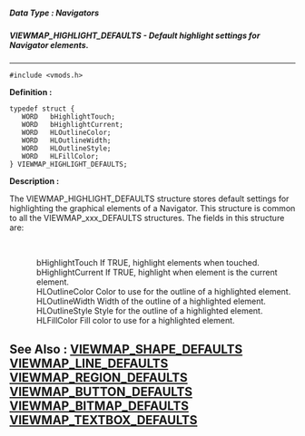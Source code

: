 ##### Data Type : Navigators
##### VIEWMAP_HIGHLIGHT_DEFAULTS - Default highlight settings for Navigator elements.
---
```
#include <vmods.h>
```

**Definition :**
```
typedef struct {
   WORD   bHighlightTouch;
   WORD   bHighlightCurrent;
   WORD   HLOutlineColor;
   WORD   HLOutlineWidth;
   WORD   HLOutlineStyle;
   WORD   HLFillColor; 
} VIEWMAP_HIGHLIGHT_DEFAULTS;
```

**Description :**

The VIEWMAP_HIGHLIGHT_DEFAULTS structure stores default settings for highlighting the graphical elements of a Navigator.  This structure is common to all the VIEWMAP_xxx_DEFAULTS structures.  The fields in this structure are:
<ul><br>

<ul>bHighlightTouch	If TRUE, highlight elements when touched.<br>
bHighlightCurrent	If TRUE, highlight when element is the current element.<br>
HLOutlineColor		Color to use for the outline of a highlighted element.<br>
HLOutlineWidth	Width of the outline of a highlighted element.<br>
HLOutlineStyle		Style for the outline of a highlighted element.<br>
HLFillColor		Fill color to use for a highlighted element.</ul>
</ul>



**See Also :**
[VIEWMAP_SHAPE_DEFAULTS](/domino-c-api-docs/reference/Data/VIEWMAP_SHAPE_DEFAULTS)
[VIEWMAP_LINE_DEFAULTS](/domino-c-api-docs/reference/Data/VIEWMAP_LINE_DEFAULTS)
[VIEWMAP_REGION_DEFAULTS](/domino-c-api-docs/reference/Data/VIEWMAP_REGION_DEFAULTS)
[VIEWMAP_BUTTON_DEFAULTS](/domino-c-api-docs/reference/Data/VIEWMAP_BUTTON_DEFAULTS)
[VIEWMAP_BITMAP_DEFAULTS](/domino-c-api-docs/reference/Data/VIEWMAP_BITMAP_DEFAULTS)
[VIEWMAP_TEXTBOX_DEFAULTS](/domino-c-api-docs/reference/Data/VIEWMAP_TEXTBOX_DEFAULTS)
---

